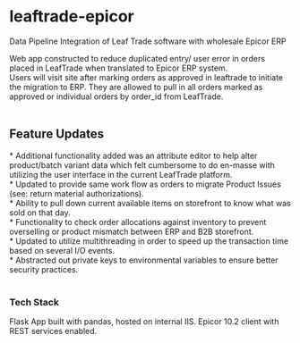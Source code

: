 # leaftrade-epicor
Data Pipeline Integration of Leaf Trade software with wholesale Epicor ERP

Web app constructed to reduce duplicated entry/ user error in orders placed in LeafTrade when translated to Epicor ERP system. <br />
Users will visit site after marking orders as approved in leaftrade to initiate the migration to ERP. They are allowed to pull in all orders marked as approved or individual orders by order_id from LeafTrade.<br />
<br />
<h2>Feature Updates</h2>
* Additional functionality added was an attribute editor to help alter product/batch variant data which felt cumbersome to do en-masse with utilizing the user interface in the current LeafTrade platform.<br />
* Updated to provide same work flow as orders to migrate Product Issues (see: return material authorizations).<br />
* Ability to pull down current available items on storefront to know what was sold on that day.<br />
* Functionality to check order allocations against inventory to prevent overselling or product mismatch between ERP and B2B storefront.<br />
* Updated to utilize multithreading in order to speed up the transaction time based on several I/O events.<br />
* Abstracted out private keys to environmental variables to ensure better security practices.<br />
<br />
<h3>Tech Stack</h3>
Flask App built with pandas, hosted on internal IIS. Epicor 10.2 client with REST services enabled.